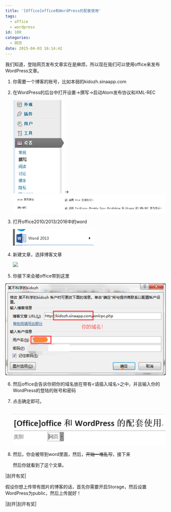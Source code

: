 ```yaml
---
title: '[Office]office和WordPress的配套使用'
tags:
  - office
  - wordpress
id: 100
categories:
  - 网页
date: 2015-04-03 16:14:42
---
```


我们知道，登陆网页发布文章实在是麻烦，所以现在我们可以使用office来发布WordPress文章。 
 

1.  你需要一个博客的账号，比如本弱的kidozh.sinaapp.com 
2.  在WordPress的后台中打开设置->撰写->启动Atom发布协议和XML-REC 

    ![](/wp-content/uploads/2015/04/040415_1739_Officeoffic1.png)->![](/wp-content/uploads/2015/04/040415_1739_Officeoffic2.png)

3.  打开office2010/2013/2016中的word 

    ![](/wp-content/uploads/2015/04/040415_1739_Officeoffic3.png)

4.  新建文章，选择博客文章
 

    ![](/wp-content/uploads/2015/04/040415_1739_Officeoffic4.png)

5.  你接下来会被office带到这里

    
 ![](/wp-content/uploads/2015/04/040415_1739_Officeoffic5.png)

6.  然后office会告诉你把你的域名放在带有<请插入域名>之中，并且输入你的WordPress的登陆的账号和密码
 

7.  点击确定即可。
 

     ![](/wp-content/uploads/2015/04/040415_1739_Officeoffic6.png)
 

8.  然后，你会被带到word里面，然后，<del>开始一堆乱写</del>，接下来
 

    然后你就看到了这个文章。
 

|刮开有奖|
 

假设你想上传带有图片的博客的话，首先你需要开启Storage，然后设置WordPress为public，然后上传就好！
 

|刮开|刮开有奖|
 


  